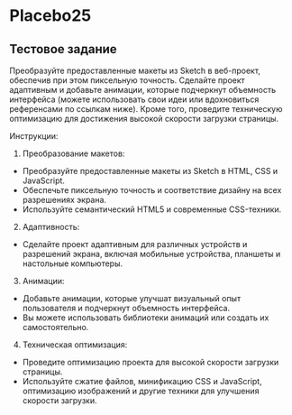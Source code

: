 # Placebo25

## Тестовое задание

Преобразуйте предоставленные макеты из Sketch в веб-проект, обеспечив при этом пиксельную точность. Сделайте проект адаптивным и добавьте анимации, которые подчеркнут объемность интерфейса (можете использовать свои идеи или вдохновиться референсами по ссылкам ниже). Кроме того, проведите техническую оптимизацию для достижения высокой скорости загрузки страницы.

Инструкции:
1. Преобразование макетов:
- Преобразуйте предоставленные макеты из Sketch в HTML, CSS и JavaScript.
- Обеспечьте пиксельную точность и соответствие дизайну на всех разрешениях экрана.
- Используйте семантический HTML5 и современные CSS-техники.
2. Адаптивность:
- Сделайте проект адаптивным для различных устройств и разрешений экрана, включая мобильные устройства, планшеты и настольные компьютеры.
3. Анимации:
- Добавьте анимации, которые улучшат визуальный опыт пользователя и подчеркнут объемность интерфейса.
- Вы можете использовать библиотеки анимаций или создать их самостоятельно.
4. Техническая оптимизация:
- Проведите оптимизацию проекта для высокой скорости загрузки страницы.
- Используйте сжатие файлов, минификацию CSS и JavaScript, оптимизацию изображений и другие техники для улучшения скорости загрузки.
